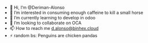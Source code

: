 - 👋 Hi, I’m @Deriman-Alonso
- 👀 I’m interested in consuming enough caffeine to kill a small horse
- 🌱 I’m currently learning to develop in odoo
- 💞️ I’m looking to collaborate on OCA
- 📫 How to reach me d.alonso@binhex.cloud
- ⚡ random bs: Penguins are chicken pandas
